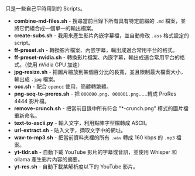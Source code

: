 只是一些自己平時用到的 Scripts。

- **combine-md-files.sh** - 搜尋當前目錄下所有具有特定前綴的 `.md` 檔案，並將它們組合成一個單一的輸出檔案。
- **create-subs.sh** - 我用來產生影片內嵌字幕檔，並自動修改 `.ass` 格式設定的 script。
- **ff-preset.sh** - 轉換影片檔案、內嵌字幕，輸出成適合常用平台的格式。
- **ff-preset-nvidia.sh** - 轉換影片檔案、內嵌字幕，輸出成適合常用平台的格式。（使用 nVidia GPU 加速）
- **jpg-resize.sh** - 把圖片縮放到某個百分比的長寬，並且限制最大檔案大小，輸出成 `.jpg` 檔案。
- **occ.sh** - 配合 `opencc` 使用，簡體轉繁體。
- **png-seq-to-prores.sh** - 把 `000000.png`、`000001.png`……轉成 ProRes 4444 影片檔。
- **remove-crunch.sh** - 把當前目錄中所有符合 "*-crunch.png" 模式的圖片檔重新命名。
- **text-to-ascii.py** - 輸入文字，利用點陣字型檔轉成 ASCII。
- **url-extract.sh** - 貼入文字，擷取文字中的網址。
- **wav-to-mp3.sh** - 把當前資料夾裡的所有 `.wav` 轉成 160 kbps 的 `.mp3` 檔案。
- **yt-tldr.sh** - 自動下載 YouTube 影片的字幕或音訊，並使用 Whisper 和 ollama 產生影片內容的摘要。
- **yt-res.sh** - 自動下載某解析度以下的 YouTube 影片。
